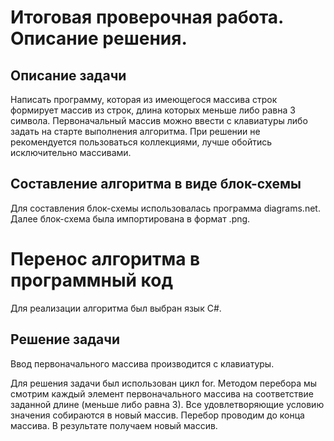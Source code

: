   # Итоговая проверочная работа. Описание решения.

## Описание задачи ##
Написать программу, которая из имеющегося массива строк формирует массив из строк, длина которых меньше либо равна 3 символа. Первоначальный массив можно ввести с клавиатуры либо задать на старте выполнения алгоритма. При решении не рекомендуется пользоваться коллекциями, лучше обойтись исключительно массивами.

## Составление алгоритма в виде блок-схемы ##
Для составления блок-схемы использовалась программа diagrams.net.
Далее блок-схема была импортирована в формат .png.

# Перенос алгоритма в программный код #
Для реализации алгоритма был выбран язык С#.

## Решение задачи ##
Ввод первоначального массива производится с клавиатуры.

Для решения задачи был использован цикл for.
Методом перебора мы смотрим каждый элемент первоначального массива на соответствие заданной длине (меньше либо равна 3). Все удовлетворяющие условию значения собираются в новый массив. Перебор проводим до конца массива. 
В результате получаем новый массив.

